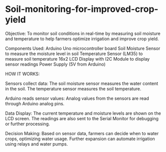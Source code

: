 # Soil-monitoring-for-improved-crop-yield

Objective:
To monitor soil conditions in real-time by measuring soil moisture and temperature to help farmers optimize irrigation and improve crop yield.

Components Used:
Arduino Uno microcontroller board
Soil Moisture Sensor to measure the moisture level in soil
Temperature Sensor (LM35) to measure soil temperature
16x2 LCD Display with I2C Module to display sensor readings
Power Supply (5V from Arduino)

HOW IT WORKS:

Sensors collect data:
The soil moisture sensor measures the water content in the soil.
The temperature sensor measures the soil temperature.

Arduino reads sensor values:
Analog values from the sensors are read through Arduino analog pins.

Data Display:
The current temperature and moisture levels are shown on the LCD screen.
The readings are also sent to the Serial Monitor for debugging or further processing.

Decision Making:
Based on sensor data, farmers can decide when to water crops, optimizing water usage.
Further expansion can automate irrigation using relays and water pumps.

